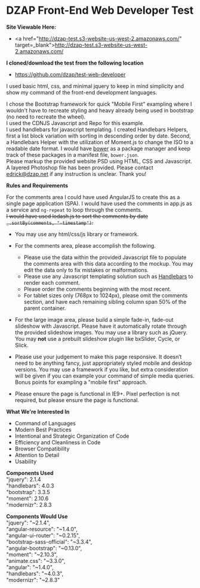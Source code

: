 DZAP Front-End Web Developer Test
=============================

__Site Viewable Here:__  
+ <a href="http://dzap-test.s3-website-us-west-2.amazonaws.com/" target=_blank">http://dzap-test.s3-website-us-west-2.amazonaws.com/</a>  


**I cloned/download the test from the following location**
+ https://github.com/dzap/test-web-developer

I used basic html, css, and minimal jquery to keep in mind simplicity and show my command of the front-end development languages.

I chose the Bootstrap framework for quick "Mobile First" exampling where I wouldn't have to recreate styling and heavy already being used in bootstrap (no need to recreate the wheel).  
I used the CDNJS Javascript and Repo for this example.  
I used handlebars for javascript templating. I created Handlebars Helpers, first a list block variation with sorting in descending order by date. Second, a Handlebars Helper with the utilization of Moment.js to change the ISO to a readable date format.
I would have <a href="http://bower.io/" target="_blank">bower</a> as a package manager and keep track of these packages in a manifest file, `bower.json`.  
Please markup the provided website PSD using HTML, CSS and Javascript. A layered Photoshop file has been provided. Please contact edrick@dzap.net if any instruction is unclear. Thank you!

**Rules and Requirements**

For the comments area
I could have used AngularJS to create this as a single page application (SPA).
I would have used the comments in app.js as a service and `ng-repeat` to loop through the comments.  
<s>I would have used lodash.js to sort the comments by date `_.sortBy(comments, "-timestamp")`.</s>


+ You may use any html/css/js library or framework.  

+ For the comments area, please accomplish the following.
    + Please use the data within the provided Javascript file to populate the comments area with this data according to the mockup. You may edit the data only to fix mistakes or malformations.
    + Please use any Javascript templating solution such as <a href="http://handlebarsjs.com/" title="Handlebars" target="_blank">Handlebars</a> to render each comment.
    + Please order the comments beginning with the most recent.
    + For tablet sizes only (768px to 1024px), please omit the comments section, and have each remaining sibling column span 50% of the parent container.
+ For the large image area, please build a simple fade-in, fade-out slideshow with Javascript. Please have it automatically rotate through the provided slideshow images. You may use a library such as jQuery. You may **not** use a prebuilt slideshow plugin like bxSlider, Cycle, or Slick.
+ Please use your judgement to make this page responsive. It doesn’t need to be anything fancy, just appropriately styled mobile and desktop versions. You may use a framework if you like, but extra consideration will be given if you can example your command of simple media queries. Bonus points for exampling a "mobile first" approach.
+ Please ensure the page is functional in IE9+. Pixel perfection is not required, but please ensure the page is functional.

**What We're Interested In**
+ Command of Languages
+ Modern Best Practices
+ Intentional and Strategic Organization of Code
+ Efficiency and Cleanliness in Code
+ Browser Compatibility
+ Attention to Detail
+ Usability

**Components Used**  
    "jquery": 2.1.4  
    "handlebars": 4.0.3  
    "bootstrap": 3.3.5  
    "moment": 2.10.6  
    "modernizr": 2.8.3


**Components Would Use**   
    "jquery": "~2.1.4",  
    "angular-resource": "~1.4.0",  
    "angular-ui-router": "~0.2.15",  
    "bootstrap-sass-official": "~3.3.4",  
	"angular-bootstrap": "~0.13.0",  
	"moment": "~2.10.3",  
	"animate.css": "~3.3.0",  
	"angular": "~1.4.0",  
    "handlebars": "~4.0.3",  
    "modernizr": "~2.8.3"  

